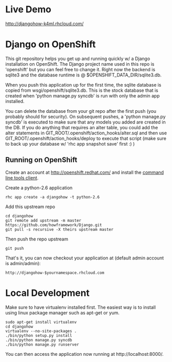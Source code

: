 Live Demo
=========

http://djangohow-k4ml.rhcloud.com/

Django on OpenShift
===================

This git repository helps you get up and running quickly w/ a Django installation
on OpenShift.  The Django project name used in this repo is 'openshift'
but you can feel free to change it.  Right now the backend is sqlite3 and the
database runtime is @ $OPENSHIFT_DATA_DIR/sqlite3.db.

When you push this application up for the first time, the sqlite database is
copied from wsgi/openshift/sqlite3.db.  This is the stock database that is created
when 'python manage.py syncdb' is run with only the admin app installed.

You can delete the database from your git repo after the first push (you probably
should for security).  On subsequent pushes, a 'python manage.py syncdb' is
executed to make sure that any models you added are created in the DB.  If you
do anything that requires an alter table, you could add the alter statements
in GIT_ROOT/.openshift/action_hooks/alter.sql and then use
GIT_ROOT/.openshift/action_hooks/deploy to execute that script (make sure to
back up your database w/ 'rhc app snapshot save' first :) )


Running on OpenShift
----------------------------

Create an account at http://openshift.redhat.com/ and install the [command line tools client][1].

Create a python-2.6 application

    rhc app create -a djangohow -t python-2.6

Add this upstream repo

    cd djangohow
    git remote add upstream -m master https://github.com/howframework/Django.git
    git pull -s recursive -X theirs upstream master
    
Then push the repo upstream

    git push

That's it, you can now checkout your application at (default admin account is admin/admin):

    http://djangohow-$yournamespace.rhcloud.com
    
[1]:https://openshift.redhat.com/app/getting_started

Local Development
=================
Make sure to have virtualenv installed first. The easiest way is to install using linux package manager such as apt-get or yum.

    sudo apt-get install virtualenv
    cd djangohow
    virtualenv --no-site-packages .
    ./bin/python setup.py install
    ./bin/python manage.py syncdb
    ./bin/python manage.py runserver
    
You can then access the application now running at http://localhost:8000/.
